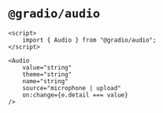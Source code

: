 # `@gradio/audio`

```svelte
<script>
	import { Audio } from "@gradio/audio";
</script>

<Audio
	value="string"
	theme="string"
	name="string"
	source="microphone | upload"
	on:change={e.detail === value}
/>
```
